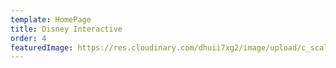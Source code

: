 ```yaml
---
template: HomePage
title: Disney Interactive
order: 4
featuredImage: https://res.cloudinary.com/dhuii7xg2/image/upload/c_scale,f_auto,q_auto,w_auto/v1611848781/clients/disney_qzdqgm.svg
---
```

